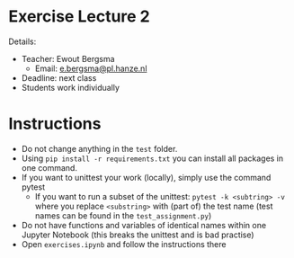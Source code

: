 # Exercise Lecture 2
Details: 
- Teacher: Ewout Bergsma
  - Email: e.bergsma@pl.hanze.nl
- Deadline: next class
- Students work individually

# Instructions
- Do not change anything in the `test` folder.
- Using `pip install -r requirements.txt` you can install all packages in one command.
- If you want to unittest your work (locally), simply use the command pytest
  - If you want to run a subset of the unittest: `pytest -k <subtring> -v` where you replace `<substring>` with (part of) the test name (test names can be found in the `test_assignment.py`)
- Do not have functions and variables of identical names within one Jupyter Notebook (this breaks the unittest and is bad practise)
- Open `exercises.ipynb` and follow the instructions there
